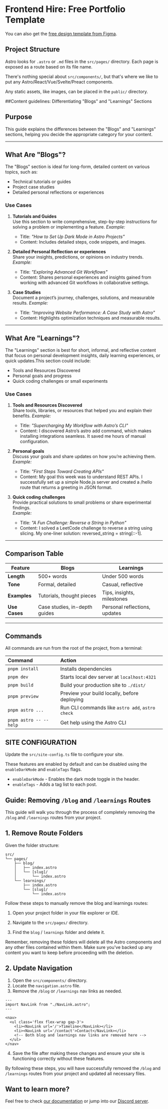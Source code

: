 # Frontend Hire: Free Portfolio Template

You can also get the [free design template from Figma](https://www.figma.com/community/file/1422686512545576315/frontend-hire-portfolio-template).

## Project Structure

Astro looks for `.astro` or `.md` files in the `src/pages/` directory. Each page is exposed as a route based on its file name.

There's nothing special about `src/components/`, but that's where we like to put any Astro/React/Vue/Svelte/Preact components.

Any static assets, like images, can be placed in the `public/` directory.

##Content guidelines:  Differentiating "Blogs" and "Learnings" Sections

## Purpose
This guide explains the differences between the "Blogs" and "Learnings" sections, helping you decide the appropriate category for your content.

---

## What Are "Blogs"?
The "Blogs" section is ideal for long-form, detailed content on various topics, such as:
  - Technical tutorials or guides
  - Project case studies
  - Detailed personal reflections or experiences

### Use Cases
1. **Tutorials and Guides**  
   Use this section to write comprehensive, step-by-step instructions for solving a problem or implementing a feature.
   *Example:*  
   - Title: *"How to Set Up Dark Mode in Astro Projects"*  
   - Content: Includes detailed steps, code snippets, and images.

2. **Detailed Personal Reflection or experiences**  
   Share your insights, predictions, or opinions on industry trends.  
   *Example:*  
   - Title: *"Exploring Advanced Git Workflows"*  
   - Content: Shares personal experiences and insights gained from working with advanced Git workflows in collaborative settings.

3. **Case Studies**  
   Document a project’s journey, challenges, solutions, and measurable results.
   *Example:*  
   - Title: *"Improving Website Performance: A Case Study with Astro"*  
   - Content: Highlights optimization techniques and measurable results.

---

## What Are "Learnings"?
The "Learnings" section is best for short, informal, and reflective content that focus on personal development insights, daily learning experiences, or quick updates.This section could include:
  - Tools and Resources Discovered
  - Personal goals and progress
  - Quick coding challenges or small experiments

### Use Cases
1. **Tools and Resources Discovered**  
   Share tools, libraries, or resources that helped you and explain their benefits.
   *Example:*  
   - Title: *"Supercharging My Workflow with Astro’s CLI"*  
   - Content: I discovered Astro’s astro add command, which makes installing integrations seamless. It saved me hours of manual configuration.

2. **Personal goals**  
   Discuss your goals and share updates on how you’re achieving them. 
   *Example:*  
   - Title: *"First Steps Toward Creating APIs"*  
   - Content: My goal this week was to understand REST APIs. I successfully set up a simple Node.js server and created a /hello route that returns a greeting in JSON format.

3. **Quick coding challenges**  
   Provide practical solutions to small problems or share experimental findings.  
   *Example:*  
   - Title: *"A Fun Challenge: Reverse a String in Python"*  
   - Content: I solved a LeetCode challenge to reverse a string using slicing. My one-liner solution: reversed_string = string[::-1].

---

## Comparison Table

| Feature          | Blogs                            | Learnings                       |
|------------------|----------------------------------|---------------------------------|
| **Length**       | 500+ words                      | Under 500 words                |
| **Tone**         | Formal, detailed                | Casual, reflective             |
| **Examples**     | Tutorials, thought pieces       | Tips, insights, milestones     |
| **Use Cases**    | Case studies, in-depth guides   | Personal reflections, updates  |

---

## Commands

All commands are run from the root of the project, from a terminal:

| Command                | Action                                           |
| :--------------------- | :----------------------------------------------- |
| `pnpm install`         | Installs dependencies                            |
| `pnpm dev`             | Starts local dev server at `localhost:4321`      |
| `pnpm build`           | Build your production site to `./dist/`          |
| `pnpm preview`         | Preview your build locally, before deploying     |
| `pnpm astro ...`       | Run CLI commands like `astro add`, `astro check` |
| `pnpm astro -- --help` | Get help using the Astro CLI                     |

## SITE CONFIGURATION

Update the `src/site-config.ts` file to configure your site.

These features are enabled by default and can be disabled using the `enableDarkMode` and `enableTags` flags.

- `enableDarkMode` - Enables the dark mode toggle in the header.
- `enableTags` - Adds a tag list to each post.

## Guide: Removing `/blog` and `/learnings` Routes

This guide will walk you through the process of completely removing the `/blog` and `/learnings` routes from your project.

## 1. Remove Route Folders

Given the folder structure:

```
src/
└── pages/
    ├── blog/
    │   ├── index.astro
    │   └── [slug]/
    │       └── index.astro
    └── learnings/
        ├── index.astro
        └── [slug]/
            └── index.astro
```

Follow these steps to manually remove the blog and learnings routes:

1. Open your project folder in your file explorer or IDE.

2. Navigate to the `src/pages/` directory.

3. Find the `blog` / `learnings` folder and delete it.

Remember, removing these folders will delete all the Astro components and any other files contained within them. Make sure you've backed up any content you want to keep before proceeding with the deletion.

## 2. Update Navigation

1. Open the `src/components/` directory.
2. Locate the `navigation.astro` file.
3. Remove the `/blog` or `/learnings` nav links as needed.

```astro
---
import NavLink from "./NavLink.astro";
---

<nav>
  <ul class='flex flex-wrap gap-3'>
    <li><NavLink url='/'>Timeline</NavLink></li>
    <li><NavLink url='/contact'>Contact</NavLink></li>
    <!-- Both blog and learnings nav links are removed here -->
  </ul>
</nav>
```

4. Save the file after making these changes and ensure your site is functioning correctly without these features.

By following these steps, you will have successfully removed the `/blog` and `/learnings` routes from your project and updated all necessary files.

## Want to learn more?

Feel free to check [our documentation](https://docs.astro.build) or jump into our [Discord server](https://astro.build/chat).
